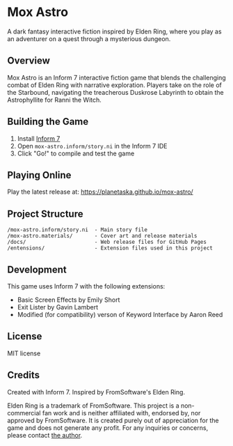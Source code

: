 # Mox Astro

A dark fantasy interactive fiction inspired by Elden Ring, where you play as an adventurer on a quest through a mysterious dungeon.

## Overview

Mox Astro is an Inform 7 interactive fiction game that blends the challenging combat of Elden Ring with narrative exploration. Players take on the role of the Starbound, navigating the treacherous Duskrose Labyrinth to obtain the Astrophyllite for Ranni the Witch.

## Building the Game

1. Install [Inform 7](http://inform7.com/)
2. Open `mox-astro.inform/story.ni` in the Inform 7 IDE
3. Click "Go!" to compile and test the game

## Playing Online

Play the latest release at: https://planetaska.github.io/mox-astro/

## Project Structure

```
/mox-astro.inform/story.ni  - Main story file
/mox-astro.materials/       - Cover art and release materials
/docs/                      - Web release files for GitHub Pages
/entensions/                - Extension files used in this project
```

## Development

This game uses Inform 7 with the following extensions:
- Basic Screen Effects by Emily Short
- Exit Lister by Gavin Lambert
- Modified (for compatibility) verson of Keyword Interface by Aaron Reed

## License

MIT license

## Credits

Created with Inform 7. Inspired by FromSoftware's Elden Ring.

Elden Ring is a trademark of FromSoftware. This project is a non-commercial fan work and is neither affiliated with, endorsed by, nor approved by FromSoftware. It is created purely out of appreciation for the game and does not generate any profit. For any inquiries or concerns, please contact [the author](mailto:planetaska@gmail.com).

